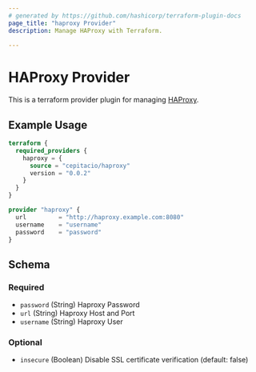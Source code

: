 ```yaml
---
# generated by https://github.com/hashicorp/terraform-plugin-docs
page_title: "haproxy Provider"
description: Manage HAProxy with Terraform.
  
---
```


# HAProxy Provider

This is a terraform provider plugin for managing [HAProxy](https://www.haproxy.com/).


## Example Usage

```terraform
terraform {
  required_providers {
    haproxy = {
      source = "cepitacio/haproxy"
      version = "0.0.2"
    }
  }
}

provider "haproxy" {
  url         = "http://haproxy.example.com:8080"
  username    = "username"
  password    = "password"
}
```

<!-- schema generated by tfplugindocs -->
## Schema

### Required

- `password` (String) Haproxy Password
- `url` (String) Haproxy Host and Port
- `username` (String) Haproxy User

### Optional

- `insecure` (Boolean) Disable SSL certificate verification (default: false)
